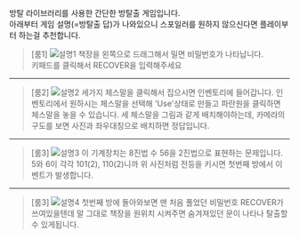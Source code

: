 방탈 라이브러리를 사용한 간단한 방탈출 게임입니다.  
아래부터 게임 설명(=방탈출 답)가 나와있으니 스포일러를 원하지 않으신다면 플레이부터 하는걸 추천합니다.  

>[룸1]
>![설명1](https://user-images.githubusercontent.com/63161899/93712007-83e4ec80-fb8d-11ea-8829-3c7ede5528bf.PNG)
>책장을 왼쪽으로 드래그해서 밀면 비밀번호가 나타납니다.  
>키패드를 클릭해서 RECOVER을 입력해주세요
---
>[룸2]
>![설명2](https://user-images.githubusercontent.com/63161899/93712009-85161980-fb8d-11ea-8755-27329998618e.PNG)
>세가지 체스말을 클릭해서 집으시면 인벤토리에 들어갑니다.
>인벤토리에서 원하시는 체스말을 선택해 'Use'상태로 만들고 파란원을 클릭하면 체스말을 놓을 수 있습니다.
>세 체스말을 그림과 같게 배치해야하는데, 카메라의 구도를 보면 사진과 좌우대칭으로 배치하면 정답입니다.
---
>[룸3]
>![설명3](https://user-images.githubusercontent.com/63161899/93712010-85aeb000-fb8d-11ea-9b83-545a6402d16a.PNG)
>이 기계장치는 8진법 수 56을 2진법으로 표현하는 문제입니다.
>5와 6이 각각 101(2), 110(2)니까 위 사진처럼 전등을 키시면 첫번째 방에서 이벤트가 발생합니다.
---
>[룸3]
>![설명4](https://user-images.githubusercontent.com/63161899/93712011-86474680-fb8d-11ea-9030-9a3b0b7cd6bb.PNG)
>첫번째 방에 돌아와보면 맨 처음 풀었던 비밀번호 RECOVER가 쓰여있을텐데
>말 그대로 책장을 원위치 시켜주면 숨겨져있던 문이 나타나 탈출할 수 있게됩니다.
